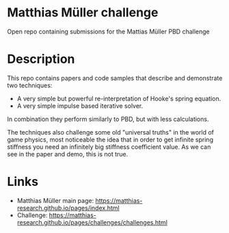 # Matthias Müller challenge
Open repo containing submissions for the Mattias Müller PBD challenge

# Description
This repo contains papers and code samples that describe and demonstrate two techniques: 

 - A very simple but powerful re-interpretation of Hooke's spring equation.
 - A very simple impulse based iterative solver.

In combination they perform similarly to PBD, but with less calculations.

The techniques also challenge some old "universal truths" in the world of game physics,
most noticeable the idea that in order to get infinite spring stiffness you need an infinitely
big stiffness coefficient value. As we can see in the paper and demo, this is not true.

# Links
 - Matthias Müller main page: https://matthias-research.github.io/pages/index.html
 - Challenge: https://matthias-research.github.io/pages/challenges/challenges.html

